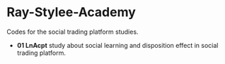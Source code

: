 # Ray-Stylee-Academy
Codes for the social trading platform studies.
- **01 LnAcpt** study about social learning and disposition effect in social trading platform.
